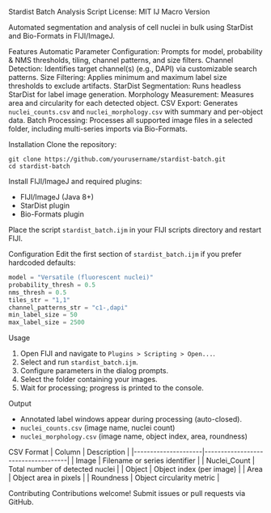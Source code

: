 Stardist Batch Analysis Script
License: MIT IJ Macro Version

Automated segmentation and analysis of cell nuclei in bulk using StarDist and Bio-Formats in FIJI/ImageJ.

Features
Automatic Parameter Configuration: Prompts for model, probability & NMS thresholds, tiling, channel patterns, and size filters.
Channel Detection: Identifies target channel(s) (e.g., DAPI) via customizable search patterns.
Size Filtering: Applies minimum and maximum label size thresholds to exclude artifacts.
StarDist Segmentation: Runs headless StarDist for label image generation.
Morphology Measurement: Measures area and circularity for each detected object.
CSV Export: Generates `nuclei_counts.csv` and `nuclei_morphology.csv` with summary and per-object data.
Batch Processing: Processes all supported image files in a selected folder, including multi-series imports via Bio-Formats.

Installation
Clone the repository:
```
git clone https://github.com/yourusername/stardist-batch.git
cd stardist-batch
```

Install FIJI/ImageJ and required plugins:
- FIJI/ImageJ (Java 8+)
- StarDist plugin
- Bio-Formats plugin

Place the script `stardist_batch.ijm` in your FIJI scripts directory and restart FIJI.

Configuration
Edit the first section of `stardist_batch.ijm` if you prefer hardcoded defaults:
```groovy
model = "Versatile (fluorescent nuclei)"
probability_thresh = 0.5
nms_thresh = 0.5
tiles_str = "1,1"
channel_patterns_str = "c1-,dapi"
min_label_size = 50
max_label_size = 2500
```

Usage
1. Open FIJI and navigate to `Plugins > Scripting > Open...`.
2. Select and run `stardist_batch.ijm`.
3. Configure parameters in the dialog prompts.
4. Select the folder containing your images.
5. Wait for processing; progress is printed to the console.

Output
- Annotated label windows appear during processing (auto-closed).
- `nuclei_counts.csv` (image name, nuclei count)
- `nuclei_morphology.csv` (image name, object index, area, roundness)

CSV Format
| Column              | Description                        |
|---------------------|------------------------------------|
| Image               | Filename or series identifier      |
| Nuclei_Count        | Total number of detected nuclei    |
| Object              | Object index (per image)           |
| Area                | Object area in pixels              |
| Roundness           | Object circularity metric          |

Contributing
Contributions welcome! Submit issues or pull requests via GitHub.
